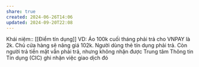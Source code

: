 ```yaml
---
share: true
created: 2024-06-26T14:06
updated: 2024-09-20T22:08
---
```

Khái niệm:: [[Điểm tín dụng]]
VD: Áo 100k cuối tháng phải trả cho VNPAY là 2k. Chủ cửa hàng sẽ nâng giá 102k. Người dùng thẻ tín dụng phải trả. Còn người trả tiền mặt vẫn phải trả, nhưng không nhận được Trung tâm Thông tin Tín dụng (CIC) ghi nhận việc giao dịch đó
